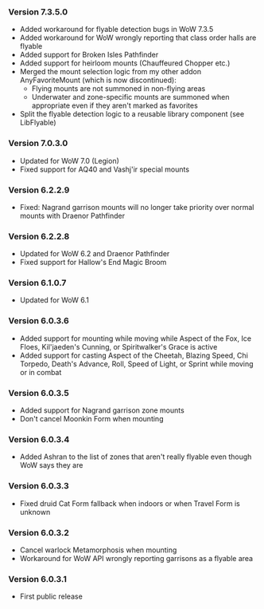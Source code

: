 ### Version 7.3.5.0

* Added workaround for flyable detection bugs in WoW 7.3.5
* Added workaround for WoW wrongly reporting that class order halls are flyable
* Added support for Broken Isles Pathfinder
* Added support for heirloom mounts (Chauffeured Chopper etc.)
* Merged the mount selection logic from my other addon AnyFavoriteMount (which is now discontinued):
   - Flying mounts are not summoned in non-flying areas
   - Underwater and zone-specific mounts are summoned when appropriate even if they aren't marked as favorites
* Split the flyable detection logic to a reusable library component (see LibFlyable)

### Version 7.0.3.0

* Updated for WoW 7.0 (Legion)
* Fixed support for AQ40 and Vashj'ir special mounts

### Version 6.2.2.9

* Fixed: Nagrand garrison mounts will no longer take priority over normal mounts with Draenor Pathfinder

### Version 6.2.2.8

* Updated for WoW 6.2 and Draenor Pathfinder
* Fixed support for Hallow's End Magic Broom

### Version 6.1.0.7

* Updated for WoW 6.1

### Version 6.0.3.6

* Added support for mounting while moving while Aspect of the Fox, Ice Floes, Kil'jaeden's Cunning, or Spiritwalker's Grace is active
* Added support for casting Aspect of the Cheetah, Blazing Speed, Chi Torpedo, Death's Advance, Roll, Speed of Light, or Sprint while moving or in combat

### Version 6.0.3.5

* Added support for Nagrand garrison zone mounts
* Don't cancel Moonkin Form when mounting

### Version 6.0.3.4

* Added Ashran to the list of zones that aren't really flyable even though WoW says they are

### Version 6.0.3.3

* Fixed druid Cat Form fallback when indoors or when Travel Form is unknown

### Version 6.0.3.2

* Cancel warlock Metamorphosis when mounting
* Workaround for WoW API wrongly reporting garrisons as a flyable area

### Version 6.0.3.1

* First public release
